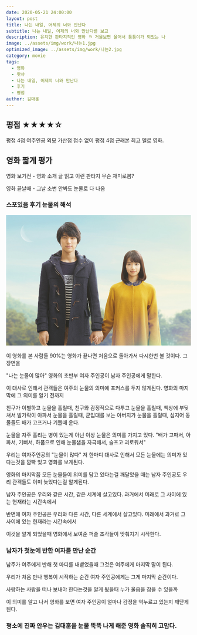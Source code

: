 ```yaml
---
date: 2020-05-21 24:00:00
layout: post
title: 나는 내일, 어제의 너와 만난다 
subtitle: 나는 내일, 어제의 너와 만난다를 보고
description: 유치한 판타지적인 영화 ㅋ 거울보면 울어서 퉁퉁이가 되있는 나
image: ../assets/img/work/나는1.jpg
optimized_image: ../assets/img/work/나는2.jpg
category: movie
tags:
  - 영화
  - 왓챠
  - 나는 내일, 어제의 너와 만난다
  - 후기
  - 평점
author: 김대훈
---
```


## 평점 ★★★★☆ 

평점 4점 여주인공 외모 가산점 점수 없이 평점 4점 근래본 최고 멜로 영화.

## 영화 짧게 평가

영화 보기전 - 영화 소개 글 읽고 이런 판타지 무슨 재미로봄?

영화 끝날때 - 그날 소변 안봐도 눈물로 다 나옴

### 스포있음 후기 눈물의 해석

![1](../assets/img/work/나는2.jpg)

이 영화를 본 사람들 90%는 영화가 끝나면 처음으로 돌아가서 다시한번 볼 것이다. 그 장면을

"나는 눈물이 많아" 영화의 초반부 여자 주인공이 남자 주인공에게 말한다.

이 대사로 인해서 관객들은 여주의 눈물의 의미에 포커스를 두지 않게된다.
영화의 마지막에 그 의미를 알기 전까지

친구가 이별하고 눈물을 흘릴때, 친구와 감정적으로 다투고 눈물을 흘릴때, 책상에 부딪쳐서 발가락이
아파서 눈물을 흘릴때, 군입대를 보는 아버지가 눈물을 흘릴때, 심지어 동물들도 배가 고프거나 기쁠때 운다.

눈물을 자주 흘리는 병이 있는게 아닌 이상 눈물은 의미를 가지고 있다. "배가 고파서,
아파서, 기뻐서, 하품으로 인해 눈물샘을 자극해서, 슬프고 괴로워서"

우리는 여자주인공의 "눈물이 많다" 저 한마디 대사로 인해서 모든 눈물에는 의미가 있다는것을 깜빡 잊고 영화를 보게된다.

영화의 마지막쯤 모든 눈물들이 의미를 담고 있다는걸 깨달았을 때는 남자 주인공도 우리 관객들도 이미 늦었다는걸 알게된다.

남자 주인공은 우리와 같은 시간, 같은 세계에 살고있다. 과거에서 미래로 그 사이에 있는 현재라는 시간속에서

반면에 여자 주인공은 우리와 다른 시간, 다른 세계에서 살고있다. 미래에서 과거로 그 사이에 있는 현재라는 시간속에서

이것을 알게 되었을때 영화에서 보여준 퍼즐 조각들이 맞춰지기 시작한다.

### 남자가 첫눈에 반한 여자를 만난 순간
남주가 여주에게 반해 첫 마디를 내뱉었을때 그것은 여주에게 마지막 말이 된다.

우리가 처음 만나 행복이 시작하는 순간 여자 주인공에게는 그게 마지막 순간이다.

사랑하는 사람을 떠나 보내야 한다는것을 알게 됬을때 누가 울음을 참을 수 있을까

이 의미를 알고 나서 영화를 보면 여자 주인공이 얼마나 감정을 억누르고 있는지 깨닫게 된다.

### 평소에 진짜 안우는 김대훈을 눈물 뚝뚝 나게 해준 영화 솔직히 고맙다.







